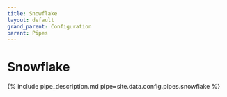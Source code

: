 ```yaml
---
title: Snowflake
layout: default
grand_parent: Configuration
parent: Pipes
---
```

# Snowflake

{% include pipe_description.md pipe=site.data.config.pipes.snowflake %}

